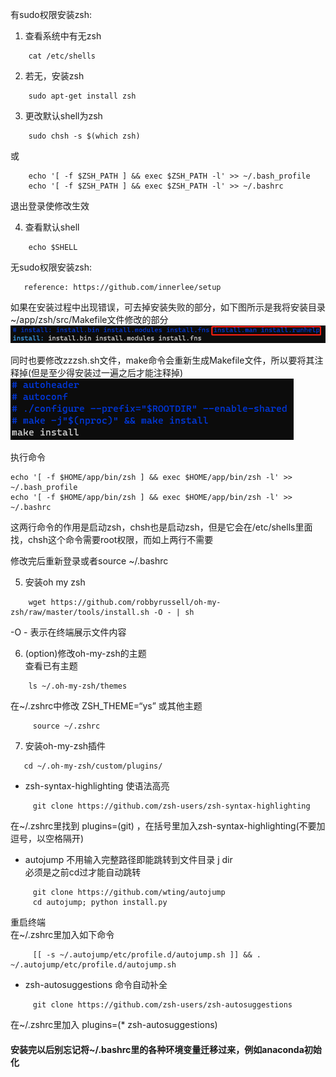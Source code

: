有sudo权限安装zsh:
1. 查看系统中有无zsh
    
```shell
    cat /etc/shells
```    
    
2. 若无，安装zsh

```shell
    sudo apt-get install zsh
```

3. 更改默认shell为zsh

```shell 
    sudo chsh -s $(which zsh)
```
或
```shell script
    echo '[ -f $ZSH_PATH ] && exec $ZSH_PATH -l' >> ~/.bash_profile
    echo '[ -f $ZSH_PATH ] && exec $ZSH_PATH -l' >> ~/.bashrc
```

   退出登录使修改生效

4. 查看默认shell

```shell
    echo $SHELL
```

无sudo权限安装zsh:
```shell
   reference: https://github.com/innerlee/setup
```
如果在安装过程中出现错误，可去掉安装失败的部分，如下图所示是我将安装目录~/app/zsh/src/Makefile文件修改的部分
![cuda_version](sup/zsh_Makefile.png)

同时也要修改zzzsh.sh文件，make命令会重新生成Makefile文件，所以要将其注释掉(但是至少得安装过一遍之后才能注释掉)
![cuda_version](sup/zzzsh.png)

执行命令
```shell script
echo '[ -f $HOME/app/bin/zsh ] && exec $HOME/app/bin/zsh -l' >> ~/.bash_profile
echo '[ -f $HOME/app/bin/zsh ] && exec $HOME/app/bin/zsh -l' >> ~/.bashrc
```
这两行命令的作用是启动zsh，chsh也是启动zsh，但是它会在/etc/shells里面找，chsh这个命令需要root权限，而如上两行不需要

修改完后重新登录或者source ~/.bashrc

5. 安装oh my zsh

```shell
    wget https://github.com/robbyrussell/oh-my-zsh/raw/master/tools/install.sh -O - | sh
```    
   -O - 表示在终端展示文件内容

6. (option)修改oh-my-zsh的主题\
   查看已有主题
```shell
    ls ~/.oh-my-zsh/themes
```
   在~/.zshrc中修改 ZSH_THEME=“ys”  或其他主题
```shell
     source ~/.zshrc
```

7. 安装oh-my-zsh插件

```shell
   cd ~/.oh-my-zsh/custom/plugins/
```
   * zsh-syntax-highlighting  使语法高亮
```shell
     git clone https://github.com/zsh-users/zsh-syntax-highlighting
```
   在~/.zshrc里找到 plugins=(git) ，在括号里加入zsh-syntax-highlighting(不要加逗号，以空格隔开)

   * autojump 不用输入完整路径即能跳转到文件目录 j dir \
     必须是之前cd过才能自动跳转
```shell
     git clone https://github.com/wting/autojump
     cd autojump; python install.py
```
   重启终端 \
   在~/.zshrc里加入如下命令
```shell
     [[ -s ~/.autojump/etc/profile.d/autojump.sh ]] && . ~/.autojump/etc/profile.d/autojump.sh
```
   * zsh-autosuggestions  命令自动补全
```shell
     git clone https://github.com/zsh-users/zsh-autosuggestions
```
   在~/.zshrc里加入 plugins=(* zsh-autosuggestions)

     

#### 安装完以后别忘记将~/.bashrc里的各种环境变量迁移过来，例如anaconda初始化

